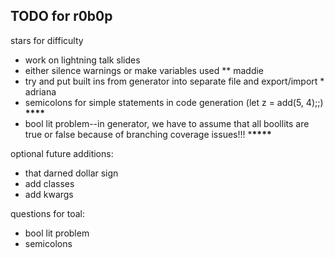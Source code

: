 ## TODO for r0b0p

stars for difficulty

- work on lightning talk slides
- either silence warnings or make variables used \*\* maddie
- try and put built ins from generator into separate file and export/import \* adriana
- semicolons for simple statements in code generation (let z = add(5, 4);;) **\*\*\*\***
- bool lit problem--in generator, we have to assume that all boollits are true or false because of branching coverage issues!!! \***\*\*\*\***

optional future additions:

- that darned dollar sign
- add classes
- add kwargs

questions for toal:

- bool lit problem
- semicolons
